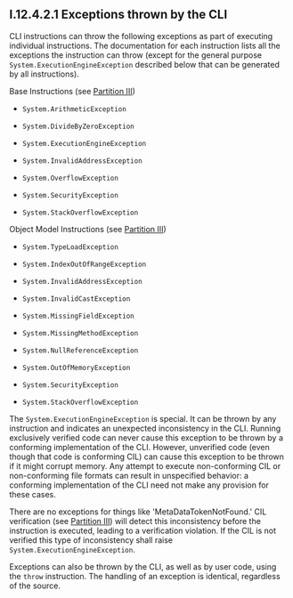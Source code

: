 ## I.12.4.2.1 Exceptions thrown by the CLI

CLI instructions can throw the following exceptions as part of executing individual instructions. The documentation for each instruction lists all the exceptions the instruction can throw (except for the general purpose `System.ExecutionEngineException` described below that can be generated by all instructions).

Base Instructions (see [Partition III](#todo-missing-hyperlink))

 * `System.ArithmeticException`

 * `System.DivideByZeroException`

 * `System.ExecutionEngineException`

 * `System.InvalidAddressException`

 * `System.OverflowException`

 * `System.SecurityException`

 * `System.StackOverflowException`

Object Model Instructions (see [Partition III](#todo-missing-hyperlink))

 * `System.TypeLoadException`

 * `System.IndexOutOfRangeException`

 * `System.InvalidAddressException`

 * `System.InvalidCastException`

 * `System.MissingFieldException`

 * `System.MissingMethodException`

 * `System.NullReferenceException`

 * `System.OutOfMemoryException`

 * `System.SecurityException`

 * `System.StackOverflowException`

The `System.ExecutionEngineException` is special. It can be thrown by any instruction and indicates an unexpected inconsistency in the CLI. Running exclusively verified code can never cause this exception to be thrown by a conforming implementation of the CLI. However, unverified code (even though that code is conforming CIL) can cause this exception to be thrown if it might corrupt memory. Any attempt to execute non-conforming CIL or non-conforming file formats can result in unspecified behavior: a conforming implementation of the CLI need not make any provision for these cases.

There are no exceptions for things like 'MetaDataTokenNotFound.' CIL verification (see [Partition III](#todo-missing-hyperlink)) will detect this inconsistency before the instruction is executed, leading to a verification violation. If the CIL is not verified this type of inconsistency shall raise `System.ExecutionEngineException`.

Exceptions can also be thrown by the CLI, as well as by user code, using the `throw` instruction. The handling of an exception is identical, regardless of the source.
